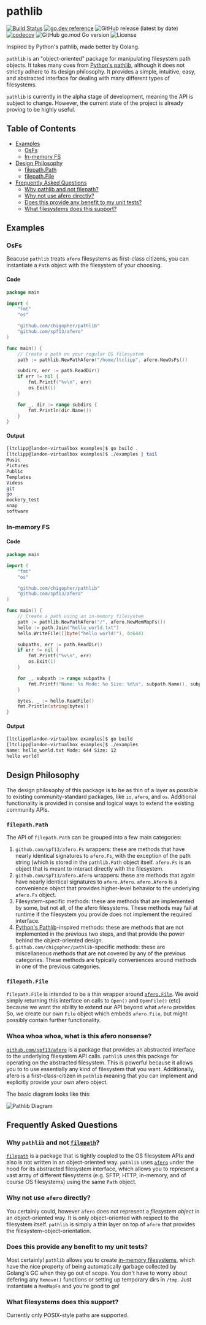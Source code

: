 pathlib
========

[![Build Status](https://travis-ci.org/chigopher/pathlib.svg?branch=master)](https://travis-ci.org/chigopher/pathlib) [![go.dev reference](https://img.shields.io/badge/go.dev-reference-007d9c?logo=go&logoColor=white&style=flat-square)](https://pkg.go.dev/github.com/chigopher/pathlib) ![GitHub release (latest by date)](https://img.shields.io/github/v/release/chigopher/pathlib?style=flat-square) [![codecov](https://codecov.io/gh/chigopher/pathlib/branch/master/graph/badge.svg)](https://codecov.io/gh/chigopher/pathlib) ![GitHub go.mod Go version](https://img.shields.io/github/go-mod/go-version/chigopher/pathlib?style=flat-square) ![License](https://img.shields.io/github/license/chigopher/pathlib?style=flat-square)

Inspired by Python's pathlib, made better by Golang.

`pathlib` is an "object-oriented" package for manipulating filesystem path objects. It takes many cues from [Python's pathlib](https://docs.python.org/3/library/pathlib.html), although it does not strictly adhere to its design philosophy. It provides a simple, intuitive, easy, and abstracted interface for dealing with many different types of filesystems.

`pathlib` is currently in the alpha stage of development, meaning the API is subject to change. However, the current state of the project is already proving to be highly useful.

Table of Contents
-----------------


* [Examples](#examples)
  * [OsFs](#osfs)
  * [In\-memory FS](#in-memory-fs)
* [Design Philosophy](#design-philosophy)
  * [filepath\.Path](#filepathpath)
  * [filepath\.File](#filepathfile)
* [Frequently Asked Questions](#frequently-asked-questions)
  * [Why pathlib and not filepath?](#why-pathlib-and-not-filepath)
  * [Why not use afero directly?](#why-not-use-afero-directly)
  * [Does this provide any benefit to my unit tests?](#does-this-provide-any-benefit-to-my-unit-tests)
  * [What filesystems does this support?](#what-filesystems-does-this-support)



Examples
---------

### OsFs

Beacuse `pathlib` treats `afero` filesystems as first-class citizens, you can instantiate a `Path` object with the filesystem of your choosing.

#### Code

```go
package main

import (
	"fmt"
	"os"

	"github.com/chigopher/pathlib"
	"github.com/spf13/afero"
)

func main() {
	// Create a path on your regular OS filesystem
	path := pathlib.NewPathAfero("/home/ltclipp", afero.NewOsFs())

	subdirs, err := path.ReadDir()
	if err != nil {
		fmt.Printf("%v\n", err)
		os.Exit(1)
	}

	for _, dir := range subdirs {
		fmt.Println(dir.Name())
	}
}
```

#### Output

```bash
[ltclipp@landon-virtualbox examples]$ go build .
[ltclipp@landon-virtualbox examples]$ ./examples | tail
Music
Pictures
Public
Templates
Videos
git
go
mockery_test
snap
software
```

### In-memory FS

#### Code
```go
package main

import (
	"fmt"
	"os"

	"github.com/chigopher/pathlib"
	"github.com/spf13/afero"
)

func main() {
	// Create a path using an in-memory filesystem
	path := pathlib.NewPathAfero("/", afero.NewMemMapFs())
	hello := path.Join("hello_world.txt")
	hello.WriteFile([]byte("hello world!"), 0o644)

	subpaths, err := path.ReadDir()
	if err != nil {
		fmt.Printf("%v\n", err)
		os.Exit(1)
	}

	for _, subpath := range subpaths {
		fmt.Printf("Name: %s Mode: %o Size: %d\n", subpath.Name(), subpath.Mode(), subpath.Size())
	}

	bytes, _ := hello.ReadFile()
	fmt.Println(string(bytes))
}
```

#### Output

```bash
[ltclipp@landon-virtualbox examples]$ go build
[ltclipp@landon-virtualbox examples]$ ./examples 
Name: hello_world.txt Mode: 644 Size: 12
hello world!
```

Design Philosophy
------------------

The design philosophy of this package is to be as thin of a layer as possible to existing community-standard packages, like `io`, `afero`, and `os`. Additional functionality is provided in consise and logical ways to extend the existing community APIs. 

### `filepath.Path`

The API of `filepath.Path` can be grouped into a few main categories:

1. `github.com/spf13/afero.Fs` wrappers: these are methods that have nearly identical signatures to `afero.Fs`, with the exception of the path string (which is stored in the `pathlib.Path` object itself. `afero.Fs` is an object that is meant to interact directly with the filesystem.
2. `github.com/spf13/afero.Afero` wrappers: these are methods that again have nearly identical signatures to `afero.Afero`. `afero.Afero` is a convenience object that provides higher-level behavior to the underlying `afero.Fs` object.
3. Filesystem-specific methods: these are  methods that are implemented by some, but not all, of the afero filesystems. These methods may fail at runtime if the filesystem you provide does not implement the required interface.
4. [Python's Pathlib](https://docs.python.org/3/library/pathlib.html)-inspired methods: these are methods that are not implemented in the previous two steps, and that provide the power behind the object-oriented design. 
5. `github.com/chigopher/pathlib`-specific methods: these are miscellaneous methods that are not covered by any of the previous categories. These methods are typically conveniences around methods in one of the previous categories.

### `filepath.File`

`filepath.File` is intended to be a thin wrapper around [`afero.File`](https://pkg.go.dev/github.com/spf13/afero?tab=doc#File). We avoid simply returning this interface on calls to `Open()` and `OpenFile()` (etc) because we want the ability to extend our API beyond what `afero` provides. So, we create our own `File` object which embeds `afero.File`, but might possibly contain further functionality.

### Whoa whoa whoa, what is this afero nonsense?

[`github.com/spf13/afero`](https://github.com/spf13/afero) is a package that provides an abstracted interface to the underlying filesystem API calls. `pathlib` uses this package for operating on the abstracted filesystem. This is powerful because it allows you to to use essentially any kind of filesystem that you want. Additionally, afero is a first-class-citizen in `pathlib` meaning that you can implement and explicitly provide your own afero object. 

The basic diagram looks like this:

![Pathlib Diagram](https://github.com/chigopher/pathlib/blob/master/docs/pathlib-diagram.png)

Frequently Asked Questions
--------------------------

### Why `pathlib` and not [`filepath`](https://golang.org/pkg/path/filepath/)?

[`filepath`](https://golang.org/pkg/path/filepath/) is a package that is tightly coupled to the OS filesystem APIs and also is not written in an object-oriented way. `pathlib` uses [`afero`](https://github.com/spf13/afero) under the hood for its abstracted filesystem interface, which allows you to represent a vast array of different filesystems (e.g. SFTP, HTTP, in-memory, and of course OS filesystems) using the same `Path` object.

### Why not use `afero` directly? 

You certainly could, however `afero` does not represent a _filesystem object_ in an object-oriented way. It is only object-oriented with respect to the filesystem itself. `pathlib` is simply a thin layer on top of `afero` that provides the filesystem-object-orientation.

### Does this provide any benefit to my unit tests?

Most certainly! `pathlib` allows you to create [in-memory filesystems](#in-memory-fs), which have the nice property of being automatically garbage collected by Golang's GC when they go out of scope. You don't have to worry about defering any `Remove()` functions or setting up temporary dirs in `/tmp`. Just instantiate a `MemMapFs` and you're good to go!

### What filesystems does this support?

Currently only POSIX-style paths are supported.
